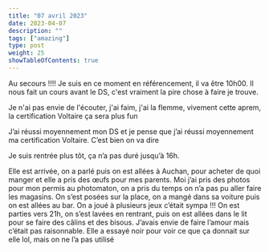 ```yaml
---
title: "07 avril 2023"
date: 2023-04-07
description: ""
tags: ["amazing"]
type: post
weight: 25
showTableOfContents: true
---
```


Au secours !!!! Je suis en ce moment en référencement, il va être 10h00. Il nous fait un cours avant le DS, c'est vraiment la pire chose à faire je trouve.

Je n'ai pas envie de l'écouter, j'ai faim, j'ai la flemme, vivement cette aprem, la certification Voltaire ça sera plus fun

J’ai réussi moyennement mon DS et je pense que j’ai réussi moyennement ma certification Voltaire. C’est bien on va dire

Je suis rentrée plus tôt, ça n’a pas duré jusqu’à 16h.

Elle est arrivée, on a parlé puis on est allées à Auchan, pour acheter de quoi manger et elle a pris des œufs pour mes parents. Moi j’ai pris des photos pour mon permis au photomaton, on a pris du temps on n’a pas pu aller faire les magasins. On s’est posées sur la place, on a mangé dans sa voiture puis on est allées au bar. On a joué à plusieurs jeux c’était sympa !!! On est parties vers 21h, on s’est lavées en rentrant, puis on est allées dans le lit pour se faire des câlins et des bisous. J’avais envie de faire l’amour mais c’était pas raisonnable. Elle a essayé noir pour voir ce que ça donnait sur elle lol, mais on ne l’a pas utilisé